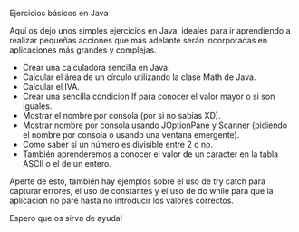Ejercicios básicos en Java

Aquí os dejo unos simples ejercicios en Java, ideales para ir aprendiendo a realizar pequeñas acciones que más adelante serán 
incorporadas en aplicaciones más grandes y complejas.

  - Crear una calculadora sencilla en Java.
  - Calcular el área de un círculo utilizando la clase Math de Java.
  - Calcular el IVA.
  - Crear una sencilla condicion If para conocer el valor mayor o si son iguales.
  - Mostrar el nombre por consola (por si no sabías XD).
  - Mostrar nombre por consola usando JOptionPane y Scanner (pidiendo el nombre por consola o usando una ventana emergente).
  - Como saber si un número es divisible entre 2 o no.
  - También aprenderemos a conocer el valor de un caracter en la tabla ASCII o el de un entero.
  
Aperte de esto, también hay ejemplos sobre el uso de try catch para capturar errores, el uso de constantes y el uso de do while para que la aplicacion no pare hasta no introducir los valores correctos.

Espero que os sirva de ayuda!
